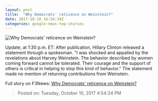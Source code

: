 ```yaml
---
layout: post
title:  "Why Democrats' reticence on Weinstein?"
date: 2017-10-10 16:54:34Z
categories: google-news-top-stories
---
```


![Why Democrats' reticence on Weinstein?](http://i2.cdn.cnn.com/cnnnext/dam/assets/171009105637-harvey-weinstein-hillary-clinton-2012-super-tease.jpg)

Update, at 1:30 p.m. ET: After publication, Hillary Clinton released a statement through a spokesman. "I was shocked and appalled by the revelations about Harvey Weinstein. The behavior described by women coming forward cannot be tolerated. Their courage and the support of others is critical in helping to stop this kind of behavior." The statement made no mention of returning contributions from Weinstein.


Full story on F3News: [Why Democrats' reticence on Weinstein?](http://www.f3nws.com/n/HFgqhH)

> Posted on: Tuesday, October 10, 2017 4:54:34 PM
